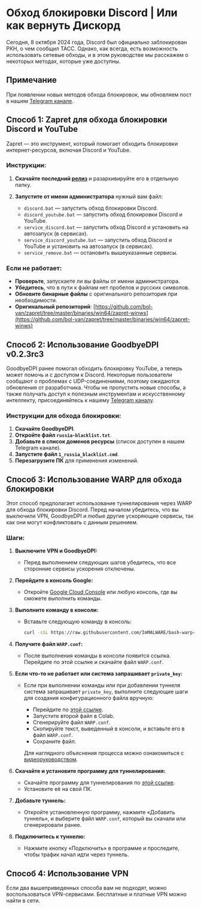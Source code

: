 # Обход блокировки Discord | Или как вернуть Дискорд

Сегодня, 8 октября 2024 года, Discord был официально заблокирован РКН, о чем сообщил ТАСС. Однако, как всегда, есть возможность использовать сетевые обходы, и в этом руководстве мы расскажем о некоторых методах, которые уже доступны.

## Примечание

При появлении новых методов обхода блокировок, мы обновляем пост в нашем [Telegram канале](https://t.me/OZ_ITPQ).

## Способ 1: Zapret для обхода блокировки Discord и YouTube

Zapret — это инструмент, который помогает обходить блокировки интернет-ресурсов, включая Discord и YouTube.

### Инструкции:

1. **Скачайте последний [релиз](https://github.com/AikenOZ/fixdiscord/releases/tag/1.0.0)** и разархивируйте его в отдельную папку.

2. **Запустите от имени администратора** нужный вам файл:
   - `discord.bat` — запустить обход блокировки Discord.
   - `discord_youtube.bat` — запустить обход блокировки Discord и YouTube.
   - `service_discord.bat` — запустить обход Discord и установить на автозапуск (в сервисах).
   - `service_discord_youtube.bat` — запустить обход Discord и YouTube и установить на автозапуск (в сервисах).
   - `service_remove.bat` — остановить вышеуказанные сервисы.


### Если не работает:

- **Проверьте**, запускаете ли вы файлы от имени администратора.
- **Убедитесь**, что в пути к файлам нет пробелов и русских символов.
- **Обновите бинарные файлы** с оригинального репозитория при необходимости.
- **Оригинальный репозиторий**: [https://github.com/bol-van/zapret/tree/master/binaries/win64/zapret-winws](https://github.com/bol-van/zapret/tree/master/binaries/win64/zapret-winws)

## Способ 2: Использование GoodbyeDPI v0.2.3rc3

GoodbyeDPI ранее помогал обходить блокировку YouTube, а теперь может помочь и с доступом к Discord. Некоторые пользователи сообщают о проблемах с UDP-соединениями, поэтому ожидаются обновления от разработчика. Чтобы не пропустить новые способы, а также получать доступ к полезным инструментам и искусственному интеллекту, присоединяйтесь к нашему [Telegram каналу](https://t.me/OZ_ITPQ).

### Инструкции для обхода блокировки:
1. **Скачайте GoodbyeDPI**.
2. **Откройте файл `russia-blacklist.txt`**.
3. **Добавьте в список доменов ресурсы** (список доступен в нашем Telegram канале).
4. **Запустите файл `1_russia_blacklist.cmd`**.
5. **Перезагрузите ПК** для применения изменений.

## Способ 3: Использование WARP для обхода блокировки

Этот способ предполагает использование туннелирования через WARP для обхода блокировки Discord. Перед началом убедитесь, что вы выключили VPN, GoodbyeDPI и любые другие ускоряющие сервисы, так как они могут конфликтовать с данным решением.

### Шаги:

1. **Выключите VPN и GoodbyeDPI:**
   - Перед выполнением следующих шагов убедитесь, что все сторонние сервисы ускорения отключены.

2. **Перейдите в консоль Google:**
   - Откройте [Google Cloud Console](https://console.cloud.google.com/) или любую консоль, где вы сможете выполнить команды.

3. **Выполните команду в консоли:**
   - Вставьте следующую команду в консоль:
     ```bash
     curl -sSL https://raw.githubusercontent.com/ImMALWARE/bash-warp-generator/main/warp_generator.sh | bash
     ```

4. **Получите файл `WARP.conf`:**
   - После выполнения команды в консоли появится ссылка. Перейдите по этой ссылке и скачайте файл `WARP.conf`.

5. **Если что-то не работает или система запрашивает `private_key`:**
   - Если при выполнении команды или при добавлении туннеля система запрашивает `private_key`, выполните следующие шаги для создания конфигурационного файла вручную:
     - Перейдите по [этой ссылке](https://colab.research.google.com/drive/1rmeqQvUlSJfgGK1NYpBMOwQdwi_Xk924?usp=sharing).
     - Запустите второй файл в Colab.
     - Сгенерируйте файл `WARP.conf`.
     - Скопируйте текст, выведенный в консоли, и вставьте его в файл `WARP.conf`.
     - Сохраните файл.

     Для наглядного объяснения процесса можно ознакомиться с [видеоруководством](https://www.youtube.com/watch?v=SEkjrvmionE).

6. **Скачайте и установите программу для туннелирования:**
   - Скачайте программу для туннелирования по [этой ссылке](https://developers.cloudflare.com/warp-client/).
   - Установите её на свой ПК.

7. **Добавьте туннель:**
   - Откройте установленную программу, нажмите «Добавить туннель», и выберите файл `WARP.conf`, который вы скачали или сгенерировали ранее.

8. **Подключитесь к туннелю:**
   - Нажмите кнопку «Подключить» в программе и проследите, чтобы трафик начал идти через туннель.

## Способ 4: Использование VPN

Если два вышеприведенных способа вам не подходят, можно воспользоваться VPN-сервисами. Бесплатные и платные VPN можно найти в сети.

